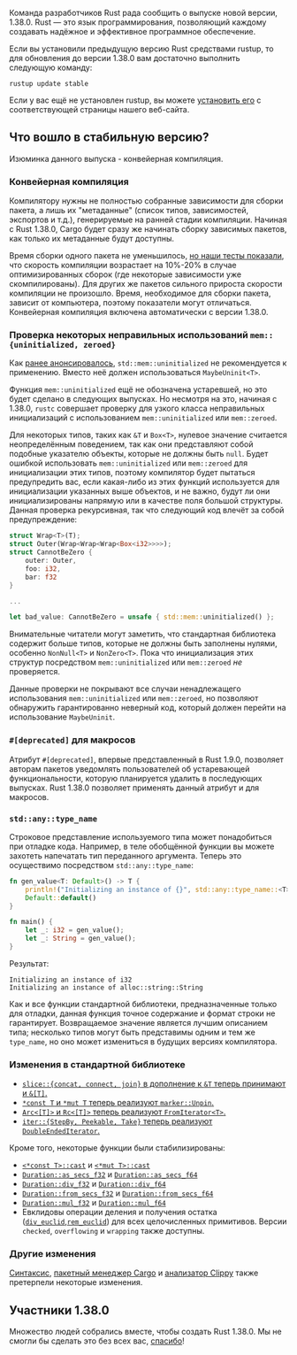 Команда разработчиков Rust рада сообщить о выпуске новой версии, 1.38.0. Rust — это язык программирования, позволяющий каждому создавать надёжное и эффективное программное обеспечение.

Если вы установили предыдущую версию Rust средствами rustup, то для обновления до версии 1.38.0 вам достаточно выполнить следующую команду:

```console
rustup update stable
```

Если у вас ещё не установлен rustup, вы можете [установить его](https://www.rust-lang.org/install.html) с соответствующей страницы нашего веб-сайта.

## Что вошло в стабильную версию?

Изюминка данного выпуска - конвейерная компиляция.

### Конвейерная компиляция

Компилятору нужны не полностью собранные зависимости для 
сборки пакета, а лишь их "метаданные" (список типов, зависимостей, экспортов и т.д.), генерируемые на ранней стадии компиляции. Начиная с Rust 1.38.0, Cargo будет сразу же начинать сборку зависимых пакетов, как только их метаданные будут доступны.

Время сборки одного пакета не уменьшилось, [но наши тесты показали](https://internals.rust-lang.org/t/evaluating-pipelined-rustc-compilation/10199), что скорость компиляции возрастает на 10%-20% в случае оптимизированных сборок (где некоторые зависимости уже скомпилированы). Для других же пакетов сильного прироста скорости компиляции не произошло. Время, необходимое для сборки пакета, зависит от компьютера, поэтому показатели могут отличаться. Конвейерная компиляция включена автоматически с версии 1.38.0.

### Проверка некоторых неправильных использований `mem::{uninitialized, zeroed}`

Как [ранее анонсировалось](https://blog.rust-lang.org/2019/07/04/Rust-1.36.0.html#maybeuninitt%3E-instead-of-mem::uninitialized), `std::mem::uninitialized` не рекомендуется к применению. Вместо неё должен использоваться `MaybeUninit<T>`.

Функция `mem::uninitialized` ещё не обозначена устаревшей, но это будет сделано в следующих выпусках. Но несмотря на это, начиная с 1.38.0, `rustc` совершает проверку для узкого класса неправильных инициализаций с использованием `mem::uninitialized` или `mem::zeroed`.

Для некоторых типов, таких как `&T` и `Box<T>`, нулевое значение считается неопределённым поведением, так как они представляют собой подобные указателю объекты, которые не должны быть `null`. Будет ошибкой использовать `mem::uninitialized` или `mem::zeroed` для инициализации этих типов, поэтому компилятор будет пытаться предупредить вас, если какая-либо из этих функций используется для инициализации указанных выше объектов, и не важно, будут ли они инициализированы напрямую или в качестве поля большой структуры. Данная проверка рекурсивная, так что следующий код влечёт за собой предупреждение:

```rust
struct Wrap<T>(T);
struct Outer(Wrap<Wrap<Wrap<Box<i32>>>>);
struct CannotBeZero {
    outer: Outer,
    foo: i32,
    bar: f32
}

...

let bad_value: CannotBeZero = unsafe { std::mem::uninitialized() };
```

Внимательные читатели могут заметить, что стандартная библиотека содержит больше типов, которые не должны быть заполнены нулями, особенно `NonNull<T>` и `NonZero<T>`. Пока что инициализация этих структур посредством `mem::uninitialized` или `mem::zeroed` *не* проверяется.

Данные проверки не покрывают все случаи ненадлежащего 
использования `mem::uninitialized` или `mem::zeroed`, но позволяют обнаружить гарантированно неверный код, который должен перейти на использование `MaybeUninit`.

### `#[deprecated]` для макросов

Атрибут `#[deprecated]`, впервые представленный в 
Rust 1.9.0, позволяет авторам пакетов уведомлять пользователей об 
устаревающей функциональности, которую планируется удалить в последующих выпусках. Rust 1.38.0 позволяет применять данный 
атрибут и для макросов.

### `std::any::type_name`

Строковое представление используемого типа может понадобиться при отладке кода. Например, в теле обобщённой функции вы можете захотеть напечатать тип переданного аргумента. Теперь это осуществимо посредством `std::any::type_name`:

```rust
fn gen_value<T: Default>() -> T {
    println!("Initializing an instance of {}", std::any::type_name::<T>());
    Default::default()
}

fn main() {
    let _: i32 = gen_value();
    let _: String = gen_value();
}
```

Результат:

```text
Initializing an instance of i32
Initializing an instance of alloc::string::String
```

Как и все функции стандартной библиотеки, предназначенные только для отладки, данная функция точное содержание и формат строки не гарантирует. Возвращаемое значение является лучшим описанием типа; несколько типов могут быть представимы одним и тем же `type_name`, но оно может измениться в будущих версиях компилятора.

### Изменения в стандартной библиотеке

- [`slice::{concat, connect, join}` в дополнение к `&T` теперь принимают и `&[T]`.](https://github.com/rust-lang/rust/pull/62528/)
- [`*const T` и `*mut T` теперь реализуют `marker::Unpin`.](https://github.com/rust-lang/rust/pull/62583/)
- [`Arc<[T]>` и `Rc<[T]>` теперь реализуют `FromIterator<T>`.](https://github.com/rust-lang/rust/pull/61953/)
- [`iter::{StepBy, Peekable, Take}` теперь реализуют `DoubleEndedIterator`.](https://github.com/rust-lang/rust/pull/61457/)

Кроме того, некоторые функции были стабилизированы:

- [`<*const T>::cast`](https://doc.rust-lang.org/std/primitive.pointer.html#method.cast) и [`<*mut T>::cast`](https://doc.rust-lang.org/std/primitive.pointer.html#method.cast-1)
- [`Duration::as_secs_f32`](https://doc.rust-lang.org/std/time/struct.Duration.html#method.as_secs_f32) и [`Duration::as_secs_f64`](https://doc.rust-lang.org/std/time/struct.Duration.html#method.as_secs_f64)
- [`Duration::div_f32`](https://doc.rust-lang.org/std/time/struct.Duration.html#method.div_f32) и [`Duration::div_f64`](https://doc.rust-lang.org/std/time/struct.Duration.html#method.div_f64)
- [`Duration::from_secs_f32`](https://doc.rust-lang.org/std/time/struct.Duration.html#method.from_secs_f32) и [`Duration::from_secs_f64`](https://doc.rust-lang.org/std/time/struct.Duration.html#method.from_secs_f64)
- [`Duration::mul_f32`](https://doc.rust-lang.org/std/time/struct.Duration.html#method.mul_f32) и [`Duration::mul_f64`](https://doc.rust-lang.org/std/time/struct.Duration.html#method.mul_f64)
- Евклидовы операции деления и получения остатка ([`div_euclid`](https://doc.rust-lang.org/std/primitive.i32.html#method.div_euclid),[`rem_euclid`](https://doc.rust-lang.org/std/primitive.i32.html#method.rem_euclid)) для всех целочисленных примитивов. Версии `checked`, `overflowing` и `wrapping` также доступны.

### Другие изменения

[Синтаксис](https://github.com/rust-lang/rust/blob/master/RELEASES.md#version-1380-2019-09-26), [пакетный менеджер Cargo](https://github.com/rust-lang/cargo/blob/master/CHANGELOG.md#cargo-138-2019-09-26) и [анализатор Clippy](https://github.com/rust-lang/rust-clippy/blob/master/CHANGELOG.md#rust-138) также претерпели некоторые изменения.

## Участники 1.38.0

Множество людей собрались вместе, чтобы создать Rust 1.38.0. Мы не смогли бы сделать это без всех вас, [спасибо](https://thanks.rust-lang.org/rust/1.38.0/)!
